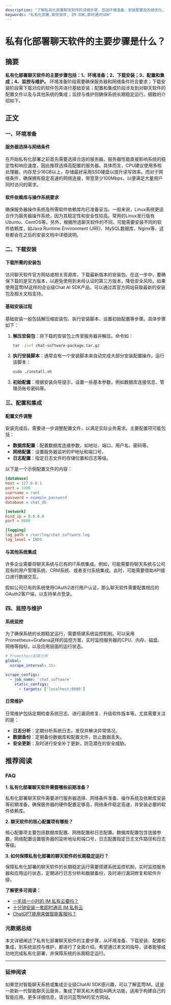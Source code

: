 ```yaml
---
description: "了解私有化部署聊天软件的详细步骤，包括环境准备、安装配置及系统优化，确保您能成功部署并运行聊天系统。"
keywords: "私有化部署,聊天软件, IM SDK,即时通讯SDK"
---
```

# 私有化部署聊天软件的主要步骤是什么？

## 摘要

**私有化部署聊天软件的主要步骤包括：1、环境准备；2、下载安装；3、配置和集成；4、监控与维护。** 环境准备阶段需要确保服务器和网络条件符合要求；下载安装阶段需下载对应的软件包并进行基础安装；配置和集成阶段涉及到对聊天软件的配置文件以及与其他系统的集成；监控与维护则确保系统长期稳定运行。细致的介绍如下。

## 正文

### 一、环境准备

#### 服务器选择与网络条件

在开始私有化部署之前首先需要选择合适的服务器。服务器性能直接影响系统的稳定性和响应速度，因此推荐选择高配置的服务器。具体而言，CPU建议使用多核处理器，内存至少16GB以上，存储最好采用SSD硬盘以提升读写效率。而对于网络条件，确保拥有稳定高速的网络连接，带宽至少100Mbps，以便满足大量用户同时访问的需求。

#### 软件依赖库与操作系统要求

确保服务器操作系统及所需软件依赖库均已准备妥当。一般来说，Linux系统更适合作为服务器操作系统，因为其稳定性和安全性较高。常用的Linux发行版有Ubuntu、CentOS等。另外，根据所选聊天软件的不同，可能需要安装不同的软件依赖库，如Java Runtime Environment (JRE)、MySQL数据库、Nginx等，这些都会在之后的安装文档中详细说明。

### 二、下载安装

#### 下载所需的安装包

访问聊天软件官方网站或相关资源库，下载最新版本的安装包。在这一步中，要确保下载的是官方版本，以避免使用到未经认证的第三方版本，降低安全风险。如果使用蓝莺IM这样的企业级Chat AI SDK产品，可以通过其官方网站获取最新的安装包及相关文档支持。

#### 基础安装过程

基础安装一般包括解压缩安装包、执行安装脚本、设置初始配置等步骤。具体步骤如下：

1. **解压安装包**：将下载的安装包上传至服务器并解压。命令如：
   ```bash
   tar -zxvf chat-software-package.tar.gz
   ```
2. **执行安装脚本**：通常会有一个安装脚本来自动完成大部分安装配置操作。运行该脚本：
   ```bash
   sudo ./install.sh
   ```
3. **初始配置**：根据安装向导提示，设置一些基本参数，例如数据库连接信息、管理员账号密码等。

### 三、配置和集成

#### 配置文件调整

安装完成后，需要进一步调整配置文件，以满足实际业务需求。主要配置项可能包括：

- **数据库配置**：配置数据库连接参数，如地址、端口、用户名、密码等。
- **网络配置**：设置服务器监听的IP地址和端口号。
- **日志配置**：指定日志文件的存储位置和日志等级。

以下是一个示例配置文件的内容：
```ini
[database]
host = 127.0.0.1
port = 3306
username = root
password = example_password
database = chat_db

[network]
bind_ip = 0.0.0.0
port = 8080

[logging]
log_path = /var/log/chat_software.log
log_level = INFO
```

#### 与其他系统集成

许多企业需要将聊天系统与已有的IT系统集成。例如，可能需要将聊天系统与公司现有的用户管理系统、CRM系统、或者支付系统集成。此时，可能需要借助API接口进行数据交互。

假如公司已有的系统使用OAuth2进行用户认证，那么聊天软件需要配置相应的OAuth2客户端，以支持单点登录。

### 四、监控与维护

#### 系统监控

为了确保系统的长期稳定运行，需要搭建系统监控机制。可以采用Prometheus+Grafana这样的监控方案，实时监控服务器的CPU、内存、磁盘、网络等指标，以及应用层面的运行状态。

```yaml
# Prometheus配置示例
global:
  scrape_interval: 15s

scrape_configs:
  - job_name: 'chat_software'
    static_configs:
      - targets: ['localhost:8080']
```

#### 日常维护

日常维护包括定期检查系统日志、进行漏洞修复、升级软件版本等。尤其需要关注的是：

- **日志分析**：定期分析系统日志，发现并解决异常情况。
- **数据备份**：定期备份数据库和配置文件，防止数据丢失。
- **安全更新**：及时进行安全补丁更新，防范潜在的安全威胁。

## 推荐阅读

### **FAQ**

**1. 私有化部署聊天软件需要哪些前期准备？**

私有化部署聊天软件需要进行服务器选择、网络条件准备、操作系统及依赖库安装等前期准备。确保服务器的硬件配置足够高，网络条件稳定高速，并安装必要的软件依赖库。

**2. 聊天软件的核心配置项有哪些？**

核心配置项主要包括数据库配置、网络配置和日志配置。数据库配置包含连接参数，网络配置设置服务器的监听地址和端口号，日志配置指定日志文件路径和日志等级。

**3. 如何保障私有化部署的聊天软件的长期稳定运行？**

保障私有化部署的聊天软件的长期稳定运行需要搭建系统监控机制，实时监控服务器和应用运行状态，定期进行日志分析和数据备份，及时进行漏洞修复和软件升级。

**了解更多可阅读：**

- [一毛钱一小时的 IM 私有云要吗？](articles/product-and-technologies/want-an-im-private-cloud-for-a-dime-an-hour.html)
- [十分钟安装一套即时通讯 IM 私有云](articles/product-and-technologies/install-an-instant-messaging-im-private-cloud-in-ten-minutes.html)
- [ChatGPT能用来做智能客服吗？](articles/product-and-technologies/how-to-implement-an-intelligent-customer-service-by-chatgpt.html)

### **元数据总结**

本文详细阐述了私有化部署聊天软件的主要步骤，从环境准备、下载安装、配置和集成，到系统监控与维护，都进行了全面介绍。希望通过本文的指导，读者能够成功地完成私有化部署，并保障系统的长期稳定运行。

---

### 延伸阅读

如果您对智能聊天系统或集成企业级ChatAI SDK感兴趣，可以了解蓝莺IM。这是一款新一代智能聊天云服务，集成了聊天和大模型AI两大功能，适用于构建自己的智能应用。更多详细信息，请访问蓝莺IM的官方网站。
